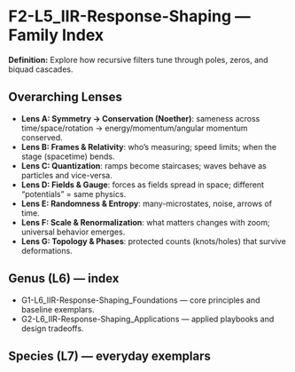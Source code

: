 # F2-L5_IIR-Response-Shaping — Family Index
**Definition:** Explore how recursive filters tune through poles, zeros, and biquad cascades.

## Overarching Lenses

- **Lens A: Symmetry -> Conservation (Noether)**: sameness across time/space/rotation → energy/momentum/angular momentum conserved.
- **Lens B: Frames & Relativity**: who’s measuring; speed limits; when the stage (spacetime) bends.
- **Lens C: Quantization**: ramps become staircases; waves behave as particles and vice-versa.
- **Lens D: Fields & Gauge**: forces as fields spread in space; different “potentials” = same physics.
- **Lens E: Randomness & Entropy**: many-microstates, noise, arrows of time.
- **Lens F: Scale & Renormalization**: what matters changes with zoom; universal behavior emerges.
- **Lens G: Topology & Phases**: protected counts (knots/holes) that survive deformations.

## Genus (L6) — index
- G1-L6_IIR-Response-Shaping_Foundations — core principles and baseline exemplars.
- G2-L6_IIR-Response-Shaping_Applications — applied playbooks and design tradeoffs.

## Species (L7) — everyday exemplars
